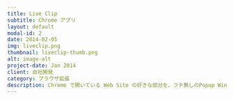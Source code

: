```yaml
---
title: Live Clip
subtitle: Chrome アプリ
layout: default
modal-id: 2
date: 2014-02-05
img: liveclip.png
thumbnail: liveclip-thumb.png
alt: image-alt
project-date: Jan 2014
client: 自社開発
category: ブラウザ拡張
description: Chrome で開いている Web Site の好きな部分を、フチ無しのPopup Window で表示できるという Chrome App です
---
```


